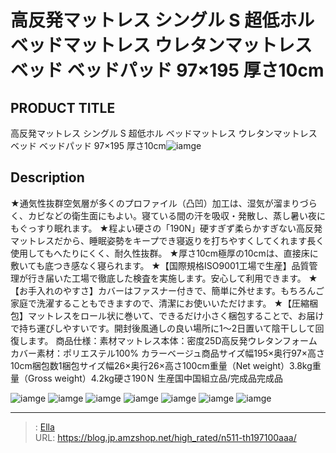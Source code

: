 # 高反発マットレス シングル S 超低ホル ベッドマットレス ウレタンマットレス ベッド ベッドパッド 97×195 厚さ10cm


## PRODUCT TITLE 

高反発マットレス シングル S 超低ホル ベッドマットレス ウレタンマットレス ベッド ベッドパッド 97×195 厚さ10cm![iamge](https://b2bfiles1.gigab2b.cn/image/wkseller/303/197100床垫/米白/20201022_338175ffe1bb965fdd2cf9c0d5d479ed.jpg)

## Description

★通気性抜群空気層が多くのプロファイル（凸凹）加工は、湿気が溜まりづらく、カビなどの衛生面にもよい。寝ている間の汗を吸収・発散し、蒸し暑い夜にもぐっすり眠れます。
★程よい硬さの「190N」硬すぎず柔らかすぎない高反発マットレスだから、睡眠姿勢をキープでき寝返りを打ちやすくしてくれます長く使用してもへたりにくく、耐久性抜群。
★厚さ10cm極厚の10cmは、直接床に敷いても底つき感なく寝られます。
★【国際規格ISO9001工場で生産】品質管理が行き届いた工場で徹底した検査を実施します。安心して利用できます。
★【お手入れのやすさ】カバーはファスナー付きで、簡単に外せます。もちろんご家庭で洗濯することもできますので、清潔にお使いいただけます。
★【圧縮梱包】マットレスをロール状に巻いて、できるだけ小さく梱包することで、お届けで持ち運びしやすいです。開封後風通しの良い場所に1～2日置いて陰干しして回復します。
商品仕様：素材マットレス本体：密度25D高反発ウレタンフォーム カバー素材：ポリエステル100% カラーベージュ商品サイズ幅195×奥行97×高さ10cm梱包数1梱包サイズ幅26×奥行26×高さ100cm重量（Net weight）3.8kg重量（Gross weight）4.2kg硬さ190Ｎ 生産国中国組立品/完成品完成品



![iamge](https://b2bfiles1.gigab2b.cn/image/wkseller/303/197100床垫/20201021_48cee089c5ad2e195b255110e43f14a8.jpg)
![iamge](https://b2bfiles1.gigab2b.cn/image/wkseller/303/197100床垫/20201021_7aa861f53b296dca49469cc3617f43cb.jpg)
![iamge](https://b2bfiles1.gigab2b.cn/image/wkseller/303/197100床垫/20201021_831142f73fa4558009f46ab1c164b7da.jpg)
![iamge](https://b2bfiles1.gigab2b.cn/image/wkseller/303/197100床垫/20201021_cb84fd5eb3c91338a57f214b6b791a8e.jpg)
![iamge](https://b2bfiles1.gigab2b.cn/image/wkseller/303/197100床垫/20201021_1ee6fcac628568d6172e904fb952d87e.jpg)
![iamge](https://b2bfiles1.gigab2b.cn/image/wkseller/303/197100床垫/米白/20201021_321f138ef8d95886f135426837ad01a3.jpg)
![iamge](https://b2bfiles1.gigab2b.cn/image/wkseller/303/197100床垫/米白/20201021_58f1747678ba599ae36f2dabc1e69e9e.jpg)


---

> : [Ella](https://blog.jp.amzshop.net/)  
> URL: https://blog.jp.amzshop.net/high_rated/n511-th197100aaa/  

